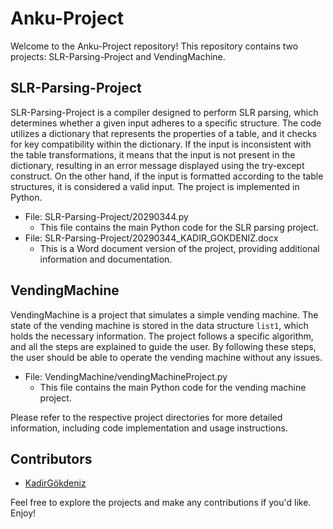 # Anku-Project

Welcome to the Anku-Project repository! This repository contains two projects: SLR-Parsing-Project and VendingMachine.

## SLR-Parsing-Project

SLR-Parsing-Project is a compiler designed to perform SLR parsing, which determines whether a given input adheres to a specific structure. The code utilizes a dictionary that represents the properties of a table, and it checks for key compatibility within the dictionary. If the input is inconsistent with the table transformations, it means that the input is not present in the dictionary, resulting in an error message displayed using the try-except construct. On the other hand, if the input is formatted according to the table structures, it is considered a valid input. The project is implemented in Python.

- File: SLR-Parsing-Project/20290344.py
  - This file contains the main Python code for the SLR parsing project.
- File: SLR-Parsing-Project/20290344_KADIR_GOKDENIZ.docx
  - This is a Word document version of the project, providing additional information and documentation.

## VendingMachine

VendingMachine is a project that simulates a simple vending machine. The state of the vending machine is stored in the data structure `list1`, which holds the necessary information. The project follows a specific algorithm, and all the steps are explained to guide the user. By following these steps, the user should be able to operate the vending machine without any issues.

- File: VendingMachine/vendingMachineProject.py
  - This file contains the main Python code for the vending machine project.

Please refer to the respective project directories for more detailed information, including code implementation and usage instructions.

## Contributors

- [KadirGökdeniz](https://github.com/KadirGokdeniz/Anku-Projects)

Feel free to explore the projects and make any contributions if you'd like. Enjoy!
